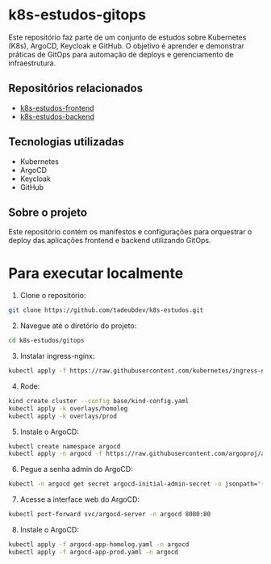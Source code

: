 # k8s-estudos-gitops

Este repositório faz parte de um conjunto de estudos sobre Kubernetes (K8s), ArgoCD, Keycloak e GitHub. O objetivo é aprender e demonstrar práticas de GitOps para automação de deploys e gerenciamento de infraestrutura.

## Repositórios relacionados

- [k8s-estudos-frontend](https://github.com/tadeubdev/k8s-estudos-frontend)
- [k8s-estudos-backend](https://github.com/tadeubdev/k8s-estudos-backend)

## Tecnologias utilizadas

- Kubernetes
- ArgoCD
- Keycloak
- GitHub

## Sobre o projeto

Este repositório contém os manifestos e configurações para orquestrar o deploy das aplicações frontend e backend utilizando GitOps.

# Para executar localmente

1. Clone o repositório:
```bash
git clone https://github.com/tadeubdev/k8s-estudos.git
```

2. Navegue até o diretório do projeto:
```bash
cd k8s-estudos/gitops
```

3. Instalar ingress-nginx:
```bash
kubectl apply -f https://raw.githubusercontent.com/kubernetes/ingress-nginx/main/deploy/static/provider/kind/deploy.yaml
```

4. Rode:
```bash
kind create cluster --config base/kind-config.yaml
kubectl apply -k overlays/homolog
kubectl apply -k overlays/prod
```

5. Instale o ArgoCD:
```bash
kubectl create namespace argocd
kubectl apply -n argocd -f https://raw.githubusercontent.com/argoproj/argo-cd/stable/manifests/install.yaml
```

6. Pegue a senha admin do ArgoCD:
```bash
kubectl -n argocd get secret argocd-initial-admin-secret -o jsonpath="{.data.password}" | base64 -d && echo
```

7. Acesse a interface web do ArgoCD:
```bash
kubectl port-forward svc/argocd-server -n argocd 8080:80
```

8. Instale o ArgoCD:
```bash
kubectl apply -f argocd-app-homolog.yaml -n argocd
kubectl apply -f argocd-app-prod.yaml -n argocd
```